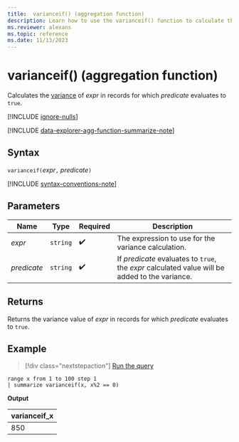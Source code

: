 ```yaml
---
title:  varianceif() (aggregation function)
description: Learn how to use the varianceif() function to calculate the variance in an expression where the predicate evaluates to true.
ms.reviewer: alexans
ms.topic: reference
ms.date: 11/13/2023
---
```

# varianceif() (aggregation function)

Calculates the [variance](variance-aggregation-function.md) of *expr* in records for which *predicate* evaluates to `true`.

[!INCLUDE [ignore-nulls](../includes/ignore-nulls.md)]

[!INCLUDE [data-explorer-agg-function-summarize-note](../includes/data-explorer-agg-function-summarize-note.md)]

## Syntax

`varianceif(`*expr*`,` *predicate*`)`

[!INCLUDE [syntax-conventions-note](../includes/syntax-conventions-note.md)]

## Parameters

| Name | Type | Required | Description |
|--|--|--|--|
|*expr* | `string` |  :heavy_check_mark: | The expression to use for the variance calculation.|
|*predicate*| `string` |  :heavy_check_mark: | If *predicate* evaluates to `true`, the *expr* calculated value will be added to the variance.|

## Returns

Returns the variance value of *expr* in records for which *predicate* evaluates to `true`.

## Example

> [!div class="nextstepaction"]
> <a href="https://dataexplorer.azure.com/clusters/help/databases/Samples?query=H4sIAAAAAAAAAytKzEtPVahQSCvKz1UwVCjJVzA0MFAoLkktUDDkqlEoLs3NTSzKrEpVKANSiXnJqZlpGhU6ChWqRgq2tgoGmgA5lfgVQAAAAA==" target="_blank">Run the query</a>

```kusto
range x from 1 to 100 step 1
| summarize varianceif(x, x%2 == 0)
```

**Output**

|varianceif_x|
|---|
|850|
